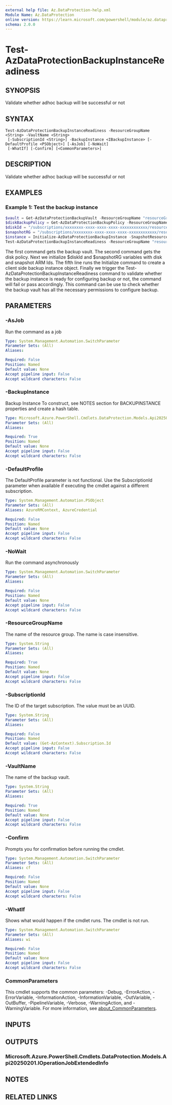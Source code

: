 ```yaml
---
external help file: Az.DataProtection-help.xml
Module Name: Az.DataProtection
online version: https://learn.microsoft.com/powershell/module/az.dataprotection/test-azdataprotectionbackupinstancereadiness
schema: 2.0.0
---
```


# Test-AzDataProtectionBackupInstanceReadiness

## SYNOPSIS
Validate whether adhoc backup will be successful or not

## SYNTAX

```
Test-AzDataProtectionBackupInstanceReadiness -ResourceGroupName <String> -VaultName <String>
 [-SubscriptionId <String>] -BackupInstance <IBackupInstance> [-DefaultProfile <PSObject>] [-AsJob] [-NoWait]
 [-WhatIf] [-Confirm] [<CommonParameters>]
```

## DESCRIPTION
Validate whether adhoc backup will be successful or not

## EXAMPLES

### Example 1: Test the backup instance
```powershell
$vault = Get-AzDataProtectionBackupVault -ResourceGroupName "resourceGroupName" -VaultName "vaultName"
$diskBackupPolicy = Get-AzDataProtectionBackupPolicy -ResourceGroupName "resourceGroupName" -VaultName $vault.Name -Name "diskBackupPolicy"
$diskId = "/subscriptions/xxxxxxxx-xxxx-xxxx-xxxx-xxxxxxxxxxxx/resourcegroups/rgName/providers/Microsoft.Compute/disks/test-disk" 
$snapshotRG = "/subscriptions/xxxxxxxx-xxxx-xxxx-xxxx-xxxxxxxxxxxx/resourceGroups/rgName"
$instance = Initialize-AzDataProtectionBackupInstance -SnapshotResourceGroupId $Snapshotrg -DatasourceType AzureDisk -DatasourceLocation $vault.Location -PolicyId $diskBackupPolicy[0].Id -DatasourceId $diskId 
Test-AzDataProtectionBackupInstanceReadiness -ResourceGroupName "resourceGroupName" -VaultName $vault.Name -BackupInstance  $instance[0].Property
```

The first command gets the backup vault.
The second command gets the disk policy.
Next we initialize $diskId and $snapshotRG variables with disk and snapshot ARM Ids.
The fifth line runs the Initialize command to create a client side backup instance object.
Finally we trigger the Test-AzDataProtectionBackupInstanceReadiness command to validate whether the backup instance is ready for configuring backup or not, the command will fail or pass accordingly.
This command can be use to check whether the backup vault has all the necessary permissions to configure backup.

## PARAMETERS

### -AsJob
Run the command as a job

```yaml
Type: System.Management.Automation.SwitchParameter
Parameter Sets: (All)
Aliases:

Required: False
Position: Named
Default value: None
Accept pipeline input: False
Accept wildcard characters: False
```

### -BackupInstance
Backup Instance
To construct, see NOTES section for BACKUPINSTANCE properties and create a hash table.

```yaml
Type: Microsoft.Azure.PowerShell.Cmdlets.DataProtection.Models.Api20250201.IBackupInstance
Parameter Sets: (All)
Aliases:

Required: True
Position: Named
Default value: None
Accept pipeline input: False
Accept wildcard characters: False
```

### -DefaultProfile
The DefaultProfile parameter is not functional.
Use the SubscriptionId parameter when available if executing the cmdlet against a different subscription.

```yaml
Type: System.Management.Automation.PSObject
Parameter Sets: (All)
Aliases: AzureRMContext, AzureCredential

Required: False
Position: Named
Default value: None
Accept pipeline input: False
Accept wildcard characters: False
```

### -NoWait
Run the command asynchronously

```yaml
Type: System.Management.Automation.SwitchParameter
Parameter Sets: (All)
Aliases:

Required: False
Position: Named
Default value: None
Accept pipeline input: False
Accept wildcard characters: False
```

### -ResourceGroupName
The name of the resource group.
The name is case insensitive.

```yaml
Type: System.String
Parameter Sets: (All)
Aliases:

Required: True
Position: Named
Default value: None
Accept pipeline input: False
Accept wildcard characters: False
```

### -SubscriptionId
The ID of the target subscription.
The value must be an UUID.

```yaml
Type: System.String
Parameter Sets: (All)
Aliases:

Required: False
Position: Named
Default value: (Get-AzContext).Subscription.Id
Accept pipeline input: False
Accept wildcard characters: False
```

### -VaultName
The name of the backup vault.

```yaml
Type: System.String
Parameter Sets: (All)
Aliases:

Required: True
Position: Named
Default value: None
Accept pipeline input: False
Accept wildcard characters: False
```

### -Confirm
Prompts you for confirmation before running the cmdlet.

```yaml
Type: System.Management.Automation.SwitchParameter
Parameter Sets: (All)
Aliases: cf

Required: False
Position: Named
Default value: None
Accept pipeline input: False
Accept wildcard characters: False
```

### -WhatIf
Shows what would happen if the cmdlet runs.
The cmdlet is not run.

```yaml
Type: System.Management.Automation.SwitchParameter
Parameter Sets: (All)
Aliases: wi

Required: False
Position: Named
Default value: None
Accept pipeline input: False
Accept wildcard characters: False
```

### CommonParameters
This cmdlet supports the common parameters: -Debug, -ErrorAction, -ErrorVariable, -InformationAction, -InformationVariable, -OutVariable, -OutBuffer, -PipelineVariable, -Verbose, -WarningAction, and -WarningVariable. For more information, see [about_CommonParameters](http://go.microsoft.com/fwlink/?LinkID=113216).

## INPUTS

## OUTPUTS

### Microsoft.Azure.PowerShell.Cmdlets.DataProtection.Models.Api20250201.IOperationJobExtendedInfo

## NOTES

## RELATED LINKS
